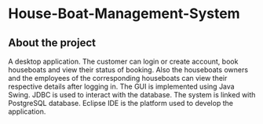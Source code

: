# House-Boat-Management-System

## About the project
	
A desktop application. The customer can login or create account, book houseboats and view their status of booking. Also the houseboats owners and the employees of the corresponding houseboats can view their respective details after logging in. The GUI is implemented using Java Swing. JDBC is used to interact with the database. The system is linked with PostgreSQL database. Eclipse IDE is the platform used to develop the application.
